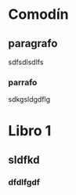 # Comodín

## paragrafo


sdfsdlsdlfs

### parrafo

sdkgsldgdflg



# Libro 1
## sldfkd
### dfdlfgdf
